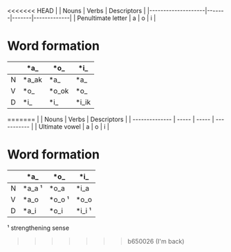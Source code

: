 
<<<<<<< HEAD
|                    | Nouns | Verbs | Descriptors |
|--------------------|-------|-------|-------------|
| Penultimate letter | a     | o     | i           |
# Word formation

|   | *a_   | *o_   | *i_   |
|---|-------|-------|-------|
| N | *a_ak | *a_   | *a_   |
| V | *o_   | *o_ok | *o_   |
| D | *i_   | *i_   | *i_ik |
=======
|                | Nouns | Verbs | Descriptors |
| -------------- | ----- | ----- | ----------- |
| Ultimate vowel | a     | o     | i           |
# Word formation

|     | *a_    | *o_    | *i_    |
| --- | ------ | ------ | ------ |
| N   | *a_a ¹ | *o_a   | *i_a   |
| V   | *a_o   | *o_o ¹ | *o_o   |
| D   | *a_i   | *o_i   | *i_i ¹ |
¹ strengthening sense 
>>>>>>> b650026 (I'm back)
